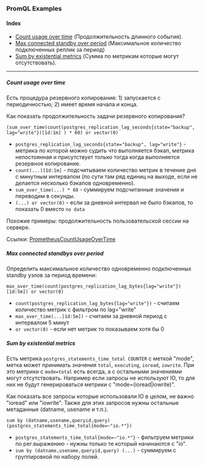 ### PromQL Examples

#### Index
- [Count usage over time](#count-usage-over-time) (Продолжительность длинного события).
- [Max connected standby over period](#max-connected-standbys-over-period) (Максимальное количество подключенных реплик за период) 
- [Sum by existential metrics](#sum-by-existential-metrics) (Сумма по метрикам которые могут отсутствовать).

---

##### Count usage over time
Есть процедура резервного копирования: 1) запускается с периодичностью; 2) имеет время начала и конца.

Как показать продолжительность задачи резервного копирования?

```
(sum_over_time(count(postgres_replication_lag_seconds{state="backup", lag="write"})[1d:1m] ) * 60) or vector(0)
``` 
- `postgres_replication_lag_seconds{state="backup", lag="write"}` - метрика по которой можно судить что выполняется бэкап, метрика непостоянная и присутствует только тогда когда выполняется резервное копирование.
- `count(...)[1d:1m]` - подсчитываем количество метрик в течение дня с минутным интервалом (по сути там ряд единиц на выходе, если не делается несколько бэкапов одновременно).
- `sum_over_time(...) * 60` - суммируем подсчитанные значения и переводим в секунды.
- `(...) or vector(0)` - если за дневной интервал не было бэкапов, то показать 0 вместо `no data`

Похожие примеры: продолжительность пользовательской сессии на сервере.

Ссылки: [PrometheusCountUsageOverTime](https://utcc.utoronto.ca/~cks/space/blog/sysadmin/PrometheusCountUsageOverTime)

##### Max connected standbys over period
Определить максимальное количество одновременно подключенных standby узлов за период времени:
```
max_over_time(count(postgres_replication_lag_bytes{lag="write"})[1d:5m]) or vector(0)
```
- `count(postgres_replication_lag_bytes{lag="write"})` - считаем количество метрик с фильтром по lag="write"
- `max_over_time(...[1d:5m])` - считаем за дневной период с интервалом 5 минут
- `or vector(0)` - если нет метрик то показываем хотя бы 0


##### Sum by existential metrics
Есть метрика `postgres_statements_time_total COUNTER` с меткой "mode", метка может принимать значения `total`, `executing`, `ioread`, `iowrite`. При это метрики с `mode=total` есть всегда, а с остальными значениями могут отсутствовать. Например если запросы не используют IO, то для них не будут генерироваться метрики с "mode=(ioread|iowrite)".

Как показать все запросы которые использовали IO в целом, не важно "ioread" или "iowrite". Также для этих запросов нужны остальные метаданные (datname, usename и т.п.).

```
sum by (datname,usename,queryid,query) (postgres_statements_time_total{mode=~"io.*"})
```
- `postgres_statements_time_total{mode=~"io.*"}` - фильтруем метрики по рег.выражению - нужны только те который начинаются с "io".
- `sum by (datname,usename,queryid,query) (...)` - суммируем с группировкой по набору полей. 

